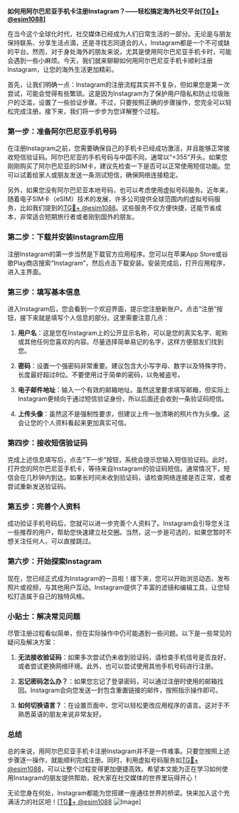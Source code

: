 **如何用阿尔巴尼亚手机卡注册Instagram？——轻松搞定海外社交平台[[TG💪+ @esim1088](https://t.me/s/esim1088)]**

在当今这个全球化时代，社交媒体已经成为人们日常生活的一部分。无论是与朋友保持联系、分享生活点滴，还是寻找志同道合的人，Instagram都是一个不可或缺的平台。然而，对于身处海外的朋友来说，尤其是使用阿尔巴尼亚手机卡时，可能会遇到一些小麻烦。今天，我们就来聊聊如何用阿尔巴尼亚手机卡顺利注册Instagram，让您的海外生活更加精彩。

首先，让我们明确一点：Instagram的注册流程其实并不复杂，但如果您是第一次尝试，可能会觉得有些繁琐。这是因为Instagram为了保护用户隐私和防止垃圾账户的泛滥，设置了一些验证步骤。不过，只要按照正确的步骤操作，您完全可以轻松完成注册。接下来，我们将一步步为您详解整个过程。

### 第一步：准备阿尔巴尼亚手机号码

在注册Instagram之前，您需要确保自己的手机卡已经成功激活，并且能够正常接收短信验证码。阿尔巴尼亚的手机号码与中国不同，通常以“+355”开头。如果您刚刚购买了阿尔巴尼亚的SIM卡，建议先检查一下是否可以正常使用短信功能。您可以试着给家人或朋友发送一条测试短信，确保网络连接稳定。

另外，如果您没有阿尔巴尼亚本地号码，也可以考虑使用虚拟号码服务。近年来，随着电子SIM卡（eSIM）技术的发展，许多公司提供全球范围内的虚拟号码服务，比如我们提到的[TG💪+ @esim1088](https://t.me/s/esim1088)。这些服务不仅方便快捷，还能节省成本，非常适合短期旅行者或者刚到国外的朋友。

### 第二步：下载并安装Instagram应用

注册Instagram的第一步当然是下载官方应用程序。您可以在苹果App Store或谷歌Play商店搜索“Instagram”，然后点击下载安装。安装完成后，打开应用程序，进入主界面。

### 第三步：填写基本信息

进入Instagram后，您会看到一个欢迎界面，提示您注册新账户。点击“注册”按钮，接下来就是填写个人信息的部分。这里需要注意几点：

1. **用户名**：这是您在Instagram上的公开显示名称，可以是您的真实名字、昵称或其他任何您喜欢的内容。尽量选择简单易记的名字，这样方便朋友们找到您。
   
2. **密码**：设置一个强密码非常重要。建议包含大小写字母、数字以及特殊字符，长度最好超过8位。不要使用过于简单的密码，以免被盗号。

3. **电子邮件地址**：输入一个有效的邮箱地址。虽然这里要求填写邮箱，但实际上Instagram更倾向于通过短信验证身份，所以后面还会收到一条验证码短信。

4. **上传头像**：虽然这不是强制性要求，但建议上传一张清晰的照片作为头像。这会让您的个人资料看起来更加真实可信。

### 第四步：接收短信验证码

完成上述信息填写后，点击“下一步”按钮，系统会提示您输入短信验证码。此时，打开您的阿尔巴尼亚手机卡，等待来自Instagram的验证码短信。通常情况下，短信会在几秒钟内到达。如果长时间未收到验证码，请检查网络连接是否正常，或者尝试重新发送验证码。

### 第五步：完善个人资料

成功验证手机号码后，您就可以进一步完善个人资料了。Instagram会引导您关注一些推荐的用户，帮助您快速建立社交圈。当然，这一步是可选的，如果您暂时不想关注任何人，可以直接跳过。

### 第六步：开始探索Instagram

现在，您已经正式成为Instagram的一员啦！接下来，您可以开始浏览动态、发布照片或视频，与其他用户互动。Instagram提供了丰富的滤镜和编辑工具，让您轻松打造属于自己的独特风格。

### 小贴士：解决常见问题

尽管注册过程看似简单，但在实际操作中仍可能遇到一些问题。以下是一些常见的疑问及解决方案：

1. **无法接收验证码**：如果多次尝试仍未收到验证码，请检查手机信号是否良好，或者尝试更换网络环境。此外，也可以尝试使用其他手机号码进行注册。

2. **忘记密码怎么办？**：如果您忘记了登录密码，可以通过注册时使用的邮箱找回。Instagram会向您发送一封包含重置链接的邮件，按照指示操作即可。

3. **如何切换语言？**：在设置页面中，您可以轻松更改应用程序的语言。这对于不熟悉英语的朋友来说非常友好。

### 总结

总的来说，用阿尔巴尼亚手机卡注册Instagram并不是一件难事。只要您按照上述步骤逐一操作，就能顺利完成注册。同时，利用虚拟号码服务如[TG💪+ @esim1088](https://t.me/s/esim1088)，可以让整个过程变得更加便捷高效。希望本文能为正在学习如何使用Instagram的朋友提供帮助，祝大家在社交媒体的世界里玩得开心！

无论您身在何处，Instagram都能为您搭建一座通往世界的桥梁。快来加入这个充满活力的社区吧！[[TG💪+ @esim1088](https://t.me/s/esim1088) ![Image](https://i.postimg.cc/4NQfJmqS/Snipaste-2025-05-13-00-14-12.png)]